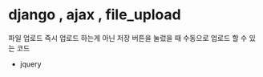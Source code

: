 # django , ajax , file_upload

파일 업로드 즉시 업로드 하는게 아닌 저장 버튼을 눌렀을 때 수동으로 업로드 할 수 있는 코드

- jquery
```

```
